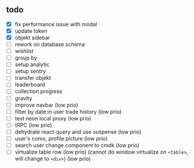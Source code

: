 ## todo

- [x] fix performance issue with modal
- [x] update token
- [x] objekt sidebar
- [ ] rework on database schema
- [ ] wishlist
- [ ] group by
- [ ] setup analytic
- [ ] setup sentry
- [ ] transfer objekt
- [ ] leaderboard
- [ ] collection progress
- [ ] gravity
- [ ] improve navbar (low prio)
- [ ] filter by date in user trade history (low prio)
- [ ] test neon local proxy (low prio)
- [ ] tRPC (low prio)
- [ ] dehydrate react-query and use suspense (low prio)
- [ ] user's como, profile picture (low prio)
- [ ] search user change component to cmdk (low prio)
- [ ] virtualize table row (low prio) (cannot do window virtualize on `<table>`, will change to `<div>`) (low prio)
